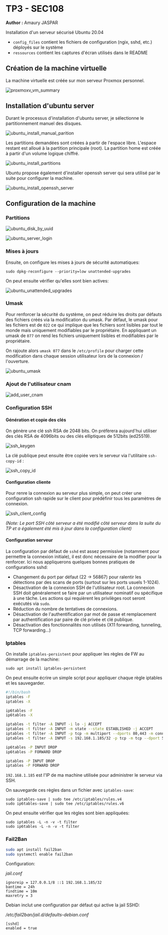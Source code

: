# TP3 - SEC108

**Author :** Amaury JASPAR

Installation d'un serveur sécurisé Ubuntu 20.04

* `config_files` contient les fichiers de configuration (ngix, sshd, etc.) déployés sur le système
* `ressources` contient les captures d'écran utilisés dans le README

## Création de la machine virtuelle

La machine virtuelle est créée sur mon serveur Proxmox personnel. 

![proxmoxv_vm_summary](ressources/images/proxmox_vm_summary.png)

## Installation d'ubuntu server

Durant le processus d'installation d'ubuntu server, je sélectionne le partitionnement manuel des disques. 

![ubuntu_install_manual_parition](ressources/images/manual_partition.png)

Les partitions demandées sont créées à partir de l'espace libre. L'espace restant est alloué à la partition principale (root). La partition home est créée à partir d'un volume logique chiffré.

![ubuntu_install_partitions](ressources/images/ubuntu_install_partitions.png)

Ubuntu propose également d'installer openssh server qui sera utilisé par le suite pour configurer la machine. 

![ubuntu_install_openssh_server](ressources/images/ubuntu_install_openssh_server.png)

## Configuration de la machine

### Partitions

![ubuntu_disk_by_uuid](ressources/images/ubuntu_disk_by_uuid.png)

![ubuntu_server_login](ressources/images/ubuntu_login.png)

### Mises à jours

Ensuite, on configure les mises à jours de sécurité automatiques:

```
sudo dpkg-reconfigure --priority=low unattended-upgrades
```

On peut ensuite vérifier qu'elles sont bien actives:

![ubuntu_unattended_upgrades](ressources/images/ubuntu_unattended_upgrades.png)


### Umask

Pour renforcer la sécurité du système, on peut réduire les droits par défauts des fichiers créés via la modification du umask. Par défaut, le umask pour les fichiers est de `022` ce qui implique que les fichiers sont lisibles par tout le monde mais uniquement modifiables par le propriétaire. En appliquant un umask de `077` on rend les fichiers uniquement lisibles et modifiables par le propriétaire. 

On rajoute alors `umask 077` dans le `/etc/profile` pour charger cette modification dans chaque session utilisateur lors de la connexion / l'ouverture. 

![ubuntu_umask](ressources/images/ubuntu_umask_ex.png)

### Ajout de l'utilisateur cnam

![add_user_cnam](ressources/images/add_user_cnam.png)

### Configuration SSH

#### Génération et copie des clés

On génère une clé ssh RSA de 2048 bits. On préfèrera aujourd'hui utiliser des clés RSA de 4096bits ou des clés elliptiques de 512bits (ed25519).

![ssh_keygen](ressources/images/ssh_keygen.png)

La clé publique peut ensuite être copiée vers le serveur via l'utilitaire `ssh-copy-id` :

![ssh_copy_id](ressources/images/ssh_copy_id_cnam.png)

#### Configuration cliente

Pour renre la connexion au serveur plus simple, on peut créer une configuration ssh rapide sur le client pour prédéfinir tous les paramètres de connexion.

![ssh_client_config](ressources/images/ssh_client_config_cnam.png)

*(Note: Le port SSH côté serveur a été modifié côté serveur dans la suite du TP et a également été mis à jour dans la configuration client)*

#### Configuration serveur

La configuration par défaut de `sshd` est assez permissive (notamment pour permettre la connexion initiale), il est donc nécessaire de la modifier pour la renforcer. Ici nous appliquerons quelques bonnes pratiques de configurations sshd: 

* Changement du port par défaut (22 -> 56867) pour ralentir les détections par des scans de ports (surtout sur les ports usuels 1-1024).
* Désactivation de la connexion SSH de l'utilisateur root. La connexion SSH doit généralement se faire par un utilisateur nominatif ou spécifique à une tâche. Les actions qui requièrent les privilèges root seront exécutés via `sudo`.
* Réduction du nombre de tentatives de connexions.
* Désactivation de l'authentification par mot de passe et remplacement par authentification par paire de clé privée et clé publique.
* Désactivation des fonctionnalités non utilisés (X11 forwarding, tunneling, TCP forwarding...)

### Iptables

On installe `iptables-persistent` pour appliquer les règles de FW au démarrage de la machine: 

```
sudo apt install iptables-persistent
```

On peut ensuite écrire un simple script pour appliquer chaque règle iptables et les sauvegarder.

```bash
#!/bin/bash
iptables -F
iptables -X

ip6tables -F
ip6tables -X

iptables -t filter -A INPUT -i lo -j ACCEPT
iptables -t filter -A INPUT -m state --state ESTABLISHED -j ACCEPT
iptables -t filter -A INPUT -p tcp -m multiport --dports 80,443 -m conntrack --ctstate NEW,ESTABLISHED -m comment --comment "HTTP/HTTPS" -j ACCEPT
iptables -t filter -A INPUT -s 192.168.1.185/32 -p tcp -m tcp --dport 56867 -m conntrack --ctstate NEW,ESTABLISHED -m comment --comment "SSH" -j ACCEPT

ip6tables -P INPUT DROP
ip6tables -P FORWARD DROP

iptables -P INPUT DROP
iptables -P FORWARD DROP
```

`192.168.1.185` est l'IP de ma machine utilisée pour administrer le serveur via SSH.

On sauvegarde ces règles dans un fichier avec `iptables-save`:

```
sudo iptables-save | sudo tee /etc/iptables/rules.v4
sudo ip6tables-save | sudo tee /etc/iptables/rules.v6
```

On peut ensuite vérifier que les règles sont bien appliquées:

```
sudo iptables -L -n -v -t filter
sudo ip6tables -L -n -v -t filter
```

### Fail2Ban

```bash
sudo apt install fail2ban
sudo systemctl enable fail2ban
```

Configuration: 

*jail.conf*
```
ignoreip = 127.0.0.1/8 ::1 192.168.1.185/32
bantime = 24h
findtime = 10m
maxretry = 3
```

Debian inclut une configuration par défaut qui active la jail SSHD: 

*/etc/fail2ban/jail.d/defaults-debian.conf*
```
[sshd]
enabled = true
```
